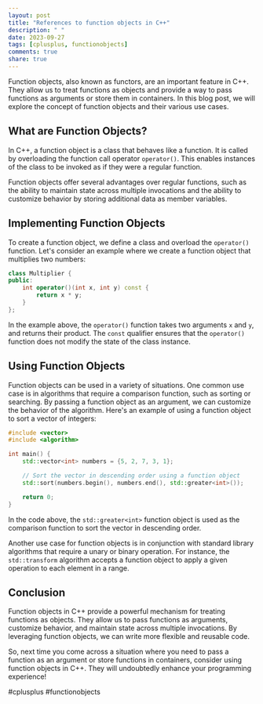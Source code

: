 ```yaml
---
layout: post
title: "References to function objects in C++"
description: " "
date: 2023-09-27
tags: [cplusplus, functionobjects]
comments: true
share: true
---
```


Function objects, also known as functors, are an important feature in C++. They allow us to treat functions as objects and provide a way to pass functions as arguments or store them in containers. In this blog post, we will explore the concept of function objects and their various use cases.

## What are Function Objects?

In C++, a function object is a class that behaves like a function. It is called by overloading the function call operator `operator()`. This enables instances of the class to be invoked as if they were a regular function. 

Function objects offer several advantages over regular functions, such as the ability to maintain state across multiple invocations and the ability to customize behavior by storing additional data as member variables.

## Implementing Function Objects

To create a function object, we define a class and overload the `operator()` function. Let's consider an example where we create a function object that multiplies two numbers:

```cpp
class Multiplier {
public:
    int operator()(int x, int y) const {
        return x * y;
    }
};
```

In the example above, the `operator()` function takes two arguments `x` and `y`, and returns their product. The `const` qualifier ensures that the `operator()` function does not modify the state of the class instance.

## Using Function Objects

Function objects can be used in a variety of situations. One common use case is in algorithms that require a comparison function, such as sorting or searching. By passing a function object as an argument, we can customize the behavior of the algorithm. Here's an example of using a function object to sort a vector of integers:

```cpp
#include <vector>
#include <algorithm>

int main() {
    std::vector<int> numbers = {5, 2, 7, 3, 1};

    // Sort the vector in descending order using a function object
    std::sort(numbers.begin(), numbers.end(), std::greater<int>());

    return 0;
}
```

In the code above, the `std::greater<int>` function object is used as the comparison function to sort the vector in descending order.

Another use case for function objects is in conjunction with standard library algorithms that require a unary or binary operation. For instance, the `std::transform` algorithm accepts a function object to apply a given operation to each element in a range.

## Conclusion

Function objects in C++ provide a powerful mechanism for treating functions as objects. They allow us to pass functions as arguments, customize behavior, and maintain state across multiple invocations. By leveraging function objects, we can write more flexible and reusable code.

So, next time you come across a situation where you need to pass a function as an argument or store functions in containers, consider using function objects in C++. They will undoubtedly enhance your programming experience!

#cplusplus #functionobjects